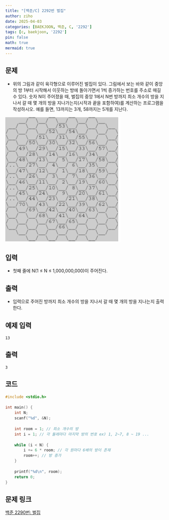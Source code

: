 ```yaml
---
title: "[백준/C] 2292번 벌집"
author: ziho
date: 2025-04-03
categories: [BAEKJOON, 백준, C, '2292']
tags: [c, baekjoon, '2292']
pin: false
math: true
mermaid: true
---
```

## 문제
- 위의 그림과 같이 육각형으로 이루어진 벌집이 있다. 그림에서 보는 바와 같이 중앙의 방 1부터 시작해서 이웃하는 방에 돌아가면서 1씩 증가하는 번호를 주소로 매길 수 있다. 숫자 N이 주어졌을 때, 벌집의 중앙 1에서 N번 방까지 최소 개수의 방을 지나서 갈 때 몇 개의 방을 지나가는지(시작과 끝을 포함하여)를 계산하는 프로그램을 작성하시오. 예를 들면, 13까지는 3개, 58까지는 5개를 지난다.

![Quiz](/assets/img/2292.png)

## 입력
- 첫째 줄에 N(1 ≤ N ≤ 1,000,000,000)이 주어진다.
## 출력
- 입력으로 주어진 방까지 최소 개수의 방을 지나서 갈 때 몇 개의 방을 지나는지 출력한다.
## 예제 입력
```
13
```
## 출력
```
3
```
## 코드

```c
#include <stdio.h>

int main() {
    int N;
    scanf("%d", &N);

    int room = 1; // 최소 개수의 방
    int i = 1; // 각 둘레마다 마지막 방의 번호 ex) 1, 2~7, 8 ~ 19 ...

    while (i < N) {
        i += 6 * room; // 각 원마다 6배의 방이 존재
        room++; // 방 증가
    }

    printf("%d\n", room);
    return 0;
}
```
## 문제 링크
[백준 2290번: 벌집](https://www.acmicpc.net/problem/2290)